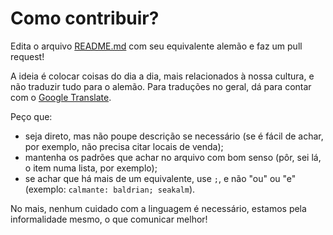 # Como contribuir?

Edita o arquivo [README.md](https://github.com/diessica/equivalentes-brasil-alemanha/blob/master/README.md) com seu equivalente alemão e faz um pull request!

A ideia é colocar coisas do dia a dia, mais relacionados à nossa cultura, e não traduzir tudo para o alemão. Para traduções no geral, dá para contar com o [Google Translate](https://translate.google.com/#pt/de/oi).

Peço que:
- seja direto, mas não poupe descrição se necessário (se é fácil de achar, por exemplo, não precisa citar locais de venda);
- mantenha os padrões que achar no arquivo com bom senso (pôr, sei lá, o item numa lista, por exemplo);
- se achar que há mais de um equivalente, use `;`, e não "ou" ou "e" (exemplo: `calmante: baldrian; seakalm`).

No mais, nenhum cuidado com a linguagem é necessário, estamos pela informalidade mesmo, o que comunicar melhor!
